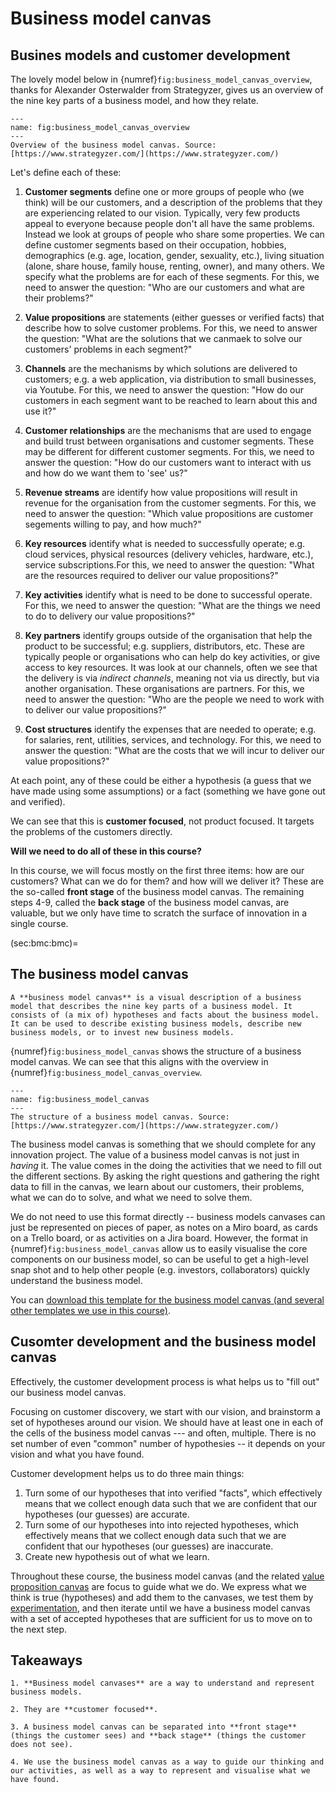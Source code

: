 # Business model canvas

## Busines models and customer development


The lovely model below in {numref}`fig:business_model_canvas_overview`, thanks for Alexander Osterwalder from Strategyzer, gives us an overview of the nine key parts of a business model, and how they relate.

```{figure} ./figs/business_model_canvas_overview.jpg
---
name: fig:business_model_canvas_overview
---
Overview of the business model canvas. Source: [https://www.strategyzer.com/](https://www.strategyzer.com/)
```

Let's define each of these:

1. **Customer segments** define one or more groups of people who (we think) will be our customers, and a description of the problems that they are experiencing related to our vision. Typically, very few products appeal to everyone because people don't all have the same problems. Instead we look at groups of people who share some properties. We can define customer segments based on their occupation, hobbies, demographics (e.g. age, location, gender, sexuality, etc.), living situation (alone, share house, family house, renting, owner), and many others. We specify what the problems are for each of these segments. For this, we need to answer the question: "Who are our customers and what are their problems?"

2. **Value propositions** are statements (either guesses or verified facts) that describe how to solve customer problems. For this, we need to answer the question: "What are the solutions that we canmaek to solve our customers' problems in each segment?"

3. **Channels** are the mechanisms by which solutions are delivered to customers; e.g. a web application, via distribution to small businesses, via Youtube. For this, we need to answer the question: "How do our customers in each segment want to be reached to learn about this and use it?"

4. **Customer relationships** are the mechanisms that are used to engage and build trust between organisations and customer segments. These may be different for different customer segments. For this, we need to answer the question: "How do our customers want to interact with us and how do we want them to 'see' us?"

5. **Revenue streams** are identify how value propositions will result in revenue for the organisation from the customer segments. For this, we need to answer the question: "Which value propositions are customer segements willing to pay, and how much?"

6. **Key resources** identify what is needed to successfully operate; e.g. cloud services, physical resources (delivery vehicles, hardware, etc.), service subscriptions.For this, we need to answer the question: "What are the resources required to deliver our value propositions?"

7. **Key activities** identify what is need to be done to successful operate. For this, we need to answer the question:  "What are the things we need to do to delivery our value propositions?"

8. **Key partners** identify groups outside of the organisation that help the product to be successful; e.g. suppliers, distributors, etc. These are typically people or organisations who can help do key activities, or give access to key resources. It was look at our channels, often we see that the delivery is via *indirect channels*, meaning not via us directly, but via another organisation. These organisations are partners. For this, we need to answer the question: "Who are the people we need to work with to deliver our value propositions?"

9. **Cost structures** identify the expenses that are needed to operate; e.g. for salaries, rent, utilities, services, and technology. For this, we need to answer the question:  "What are the costs that we will incur to deliver our value propositions?"


At each point, any of these could be either a hypothesis (a guess that we have made using some assumptions) or a fact (something we have gone out and verified).

We can see that this is **customer focused**, not product focused. It targets the problems of the customers directly.

**Will we need to do all of these in this course?**

In this course, we will focus mostly on the first three items: how are our customers? What can we do for them? and how will we deliver it? These are the so-called **front stage** of the business model canvas. The remaining steps 4-9, called the **back stage** of the business model canvas, are valuable, but we only have time to scratch the surface of innovation in a single course.


(sec:bmc:bmc)=
## The business model canvas

```{admonition} Definition --- Business model canvas (BMC)
A **business model canvas** is a visual description of a business model that describes the nine key parts of a business model. It consists of (a mix of) hypotheses and facts about the business model. It can be used to describe existing business models, describe new business models, or to invest new business models. 
```


{numref}`fig:business_model_canvas` shows the structure of a business model canvas. We can see that this aligns with the  overview in {numref}`fig:business_model_canvas_overview`.

```{figure} ./figs/business_model_canvas.png
---
name: fig:business_model_canvas
---
The structure of a business model canvas. Source: [https://www.strategyzer.com/](https://www.strategyzer.com/)
```

The business model canvas is something that we should complete for any innovation project. The value of a business model canvas is not just in *having* it. The value comes in the doing the activities that we need to fill out the different sections. By asking the right questions and gathering the right data to fill in the canvas, we learn about our customers, their problems, what we can do to solve, and what we need to solve them.

We do not need to use this format directly -- business models canvases can just be represented on pieces of paper, as notes on a Miro board, as cards on a Trello board, or as activities on a Jira board. However, the format in {numref}`fig:business_model_canvas` allow us to easily visualise the core components on our business model, so can be useful to get a high-level snap shot and to help other people (e.g. investors, collaborators) quickly understand the business model.

You can [download this template for the business model canvas (and several other templates we use in this course)](./assets/business_model_and_testing_templates.pptx).

## Cusomter development and the business model canvas

Effectively, the customer development process is what helps us to "fill out" our business model canvas.

Focusing on customer discovery, we start with our vision, and brainstorm a set of hypotheses around our vision. We should have at least one in each of the cells of the business model canvas --- and often, multiple. There is no set number of even "common" number of hypothesies -- it depends on your vision and what you have found.

Customer development helps us to do three main things:

1. Turn some of our hypotheses that into verified "facts", which effectively means that we collect enough data such that we are confident that our hypotheses (our guesses) are accurate.
2. Turn some of our hypotheses into into rejected hypotheses, which effectively means that we collect enough data such that we are confident that our hypotheses (our guesses) are inaccurate.
3. Create new hypothesis out of what we learn.

Throughout these course, the business model canvas (and the related [value proposition canvas](sec:value_proposition_canvas) are focus to guide what we do. We express what we think is true (hypotheses) and add them to the canvases, we test them by [experimentation](sec:experimentation), and then iterate until we have a business model canvas with a set of accepted hypotheses that are sufficient for us to move on to the next step.

## Takeaways

```{admonition} Takeaways
1. **Business model canvases** are a way to understand and represent business models.

2. They are **customer focused**.

3. A business model canvas can be separated into **front stage** (things the customer sees) and **back stage** (things the customer does not see).

4. We use the business model canvas as a way to guide our thinking and our activities, as well as a way to represent and visualise what we have found.
```    